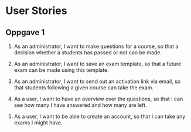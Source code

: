 # User Stories

## Oppgave 1

1. As an administrator, I want to make questions for a course, so that a decision whether a students has passed or not can be made.

2. As an administrator, I want to save an exam template, so that a future exam can be made using this template.

3. As an administrator, I want to send out an activation link via email, so that students following a given course can take the exam. 

4. As a user, I want to have an overview over the questions, so that I can see how many I have answered and how many are left.

5. As a user, I want to be able to create an account, so that I can take any exams I might have. 
